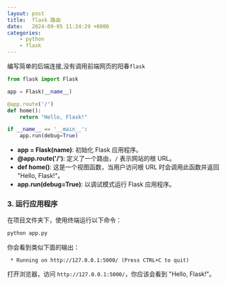 ```yaml
---
layout: post
title:  flask 路由
date:   2024-09-05 11:24:29 +0800
categories: 
    - python 
    - flask
---
```


编写简单的后端连接,没有调用前端网页的阳春`flask`

```py
from flask import Flask

app = Flask(__name__)

@app.route('/')
def home():
    return "Hello, Flask!"

if __name__ == '__main__':
    app.run(debug=True)
```

- **app = Flask(__name__)**: 初始化 Flask 应用程序。
- **@app.route('/')**: 定义了一个路由，`/` 表示网站的根 URL。
- **def home()**: 这是一个视图函数，当用户访问根 URL 时会调用此函数并返回 "Hello, Flask!"。
- **app.run(debug=True)**: 以调试模式运行 Flask 应用程序。

### 3. 运行应用程序

在项目文件夹下，使用终端运行以下命令：

```bash
python app.py
```

你会看到类似下面的输出：

```
 * Running on http://127.0.0.1:5000/ (Press CTRL+C to quit)
```

打开浏览器，访问 `http://127.0.0.1:5000/`，你应该会看到 "Hello, Flask!"。
